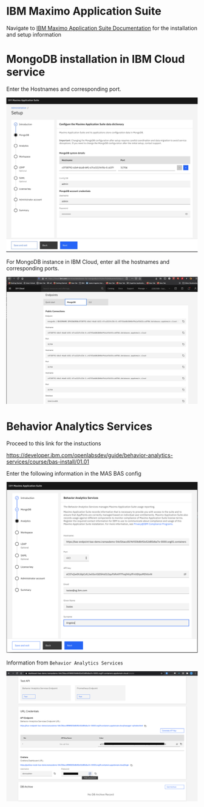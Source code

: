 

# IBM Maximo Application Suite

Navigate to [IBM Maximo Application Suite Documentation](https://www.ibm.com/docs/en/mas) for the installation and setup information

# MongoDB installation in IBM Cloud service

Enter the Hostnames and corresponding port.  

![mongodb-host](images/mongodb-host.png)


For MongoDB instance in IBM Cloud, enter all the hostnames and corresponding ports.

![mongodb-ibm-cloud](images/mongodb-ibm-cloud.jpg)

# Behavior Analytics Services

Proceed to this link for the instuctions

https://developer.ibm.com/openlabsdev/guide/behavior-analytics-services/course/bas-install/01.01

Enter the following information in the MAS BAS config

![mas-bas-config](images/mas-bas-config.png)

Information from `Behavior Analytics Services`

![bas-info](images/bas-info.png)